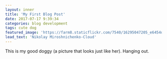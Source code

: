 ```yaml
---
layout: inner
title: 'My First Blog Post'
date: 2017-07-17 9:39:34
categories: blog development
tags: cute dog
featured_image: 'https://farm8.staticflickr.com/7540/16295047205_e6454da450_o_d.jpg'
lead_text: 'Nikolay Miroshnichenko-Cloud'
---
```


This is my good doggy (a picture that looks just like her). Hanging out.

